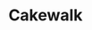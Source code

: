 ---
title: Cakewalk
draft: false
work-type: superyacht
list_order: 1
hero_image: /uploads/casestudy-cakewalk-2.jpg
portfolio_image: /uploads/portfolio-cakewalk.jpg
details:
  - heading: Exterior Designer
    copy_markdown: Tim Heywood Design
  - heading: Naval Architect
    copy_markdown: Azure Naval Architecture
  - heading: Interior Designer
    copy_markdown: Dalton Designs Inc.
  - heading: Length
    copy_markdown: 86M
  - heading: Specialties
    copy_markdown: |-
      - Project wide detail book
      - Veneer, timber and finish specifications
      - Control mockups
      - Complete engineering
      - Fabrication
      - Delivery and install
      - Upholstery, leather, metal, glass, mirror, lighting, and shade integration
  - heading: Species
    copy_markdown: 'American Black Cherry, East Indian Rosewood, American Rift Sawn White Oak'
image_blocks:
  - image_block:
      image: /uploads/cakewalk-1.jpg
      image_alt-text: 'Superyacht, Cakewalk, with custom woodwork and joinery design'
    image_pair:
      left_image: /uploads/cakewalk-2.jpg
      left_image_alt-text:
      right_image: /uploads/cakewalk-3.jpg
      right_image_alt-text:
_comments:
  hero_image: file should be ~2000px wide
  portfolio_image: file should be ~1200px wide
  image: file should be ~1800px wide
  left_image: file should be ~800px wide
  right_image: file should be ~800px wide
  lang: "'en' for english, 'de' for german (lowercase)"
lang: en
---